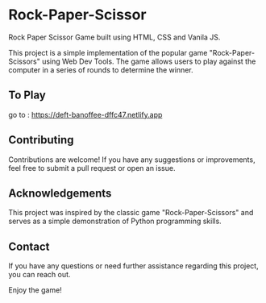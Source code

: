# Rock-Paper-Scissor

Rock Paper Scissor Game built using HTML, CSS and Vanila JS. 

This project is a simple implementation of the popular game "Rock-Paper-Scissors" using Web Dev Tools. The game allows users to play against the computer in a series of rounds to determine the winner.

## To Play

go to : https://deft-banoffee-dffc47.netlify.app

## Contributing

Contributions are welcome! If you have any suggestions or improvements, feel free to submit a pull request or open an issue.

## Acknowledgements

This project was inspired by the classic game "Rock-Paper-Scissors" and serves as a simple demonstration of Python programming skills.

## Contact

If you have any questions or need further assistance regarding this project, you can reach out.

Enjoy the game!
